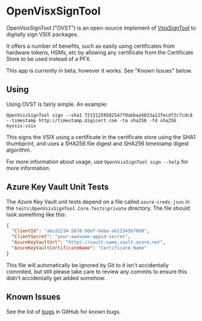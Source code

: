 OpenVisxSignTool
================


OpenVsixSignTool ("OVST") is an open-source implement of [VsixSignTool][1] to digitally sign VSIX packages.

It offers a number of benefits, such as easily using certificates from hardware tokens, HSMs, etc by allowing
any certificate from the Certificate Store to be used instead of a PFX.

This app is currently in beta, however it works. See "Known Issues" below.

## Using

Using OVST is fairly simple. An example:

```shell
OpenVsixSignTool sign --sha1 7213125958254779abbaa5033a12fecdf2c7cdc8 --timestamp http://timestamp.digicert.com -ta sha256 -fd sha256 myvsix.vsix
```

This signs the VSIX using a certificate in the certificate store using the SHA1 thumbprint, and uses a SHA256
file digest and SHA256 timestamp digest algorithm.

For more information about usage, use `OpenVsixSignTool sign --help` for more information.

## Azure Key Vault Unit Tests

The Azure Key Vault unit tests depend on a file called `azure-creds.json` in the
`tests\OpenVsixSignTool.Core.Tests\private` directory. The file should look something like this:

```json
{
  "ClientId": "abcd1234-5678-90ef-bebe-ab1234567890",
  "ClientSecret": "your-awesome-appid-secret",
  "AzureKeyVaultUrl": "https://vault-name.vault.azure.net",
  "AzureKeyVaultCertificateName": "Certificate-Name"
}
```

This file will automatically be ignored by Git to it isn't accidentally commited, but still please take care to review any
commits to ensure this didn't accidentally get added somehow.

## Known Issues

See the list of [bugs][2] in GitHub for known bugs.

[1]: https://www.nuget.org/packages/Microsoft.VSSDK.Vsixsigntool/
[2]: https://github.com/vcsjones/OpenVsixSignTool/issues?q=is%3Aissue+is%3Aopen+label%3Abug